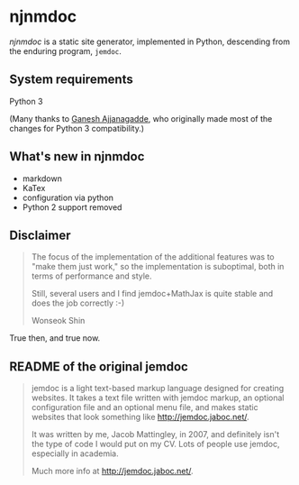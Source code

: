 njnmdoc
==============
*njnmdoc* is a static site generator, implemented in Python, descending
from the enduring program, `jemdoc`.

System requirements
-------------------
Python 3

(Many thanks to [Ganesh Ajjanagadde](http://www.mit.edu/~gajjanag/), who originally
made most of the changes for Python 3 compatibility.)

What's new in njnmdoc
----------------------------
- markdown
- KaTex
- configuration via python
- Python 2 support removed

Disclaimer
----------
> The focus of the implementation of the additional features was to "make them
> just work," so the implementation is suboptimal, both in terms of performance
> and style.
>
> Still, several users and I find jemdoc+MathJax is quite stable and does the job correctly :-)
>
> Wonseok Shin

True then, and true now.

README of the original jemdoc
-----------------------------
> jemdoc is a light text-based markup language designed for creating websites. It
> takes a text file written with jemdoc markup, an optional configuration file and
> an optional menu file, and makes static websites that look something like
> http://jemdoc.jaboc.net/.
>
> It was written by me, Jacob Mattingley, in 2007, and definitely isn't the type
> of code I would put on my CV. Lots of people use jemdoc, especially in academia.
>
> Much more info at http://jemdoc.jaboc.net/.

